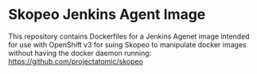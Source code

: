 # Skopeo Jenkins Agent Image

This repository contains Dockerfiles for a Jenkins Agenet image intended for use with OpenShift v3 for suing Skopeo to manipulate docker images without having the docker daemon running: https://github.com/projectatomic/skopeo
